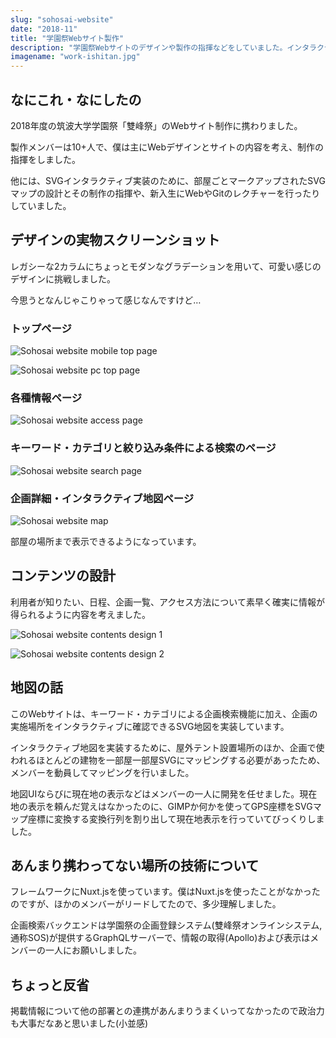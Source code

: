 ```yaml
---
slug: "sohosai-website"
date: "2018-11"
title: "学園祭Webサイト製作"
description: "学園祭Webサイトのデザインや製作の指揮などをしていました。インタラクティブ地図付きの企画検索機能も実装されていました。Nuxt.js製。"
imagename: "work-ishitan.jpg"
---
```


## なにこれ・なにしたの

2018年度の筑波大学学園祭「雙峰祭」のWebサイト制作に携わりました。

製作メンバーは10+人で、僕は主にWebデザインとサイトの内容を考え、制作の指揮をしました。

他には、SVGインタラクティブ実装のために、部屋ごとマークアップされたSVGマップの設計とその制作の指揮や、新入生にWebやGitのレクチャーを行ったりしていました。

## デザインの実物スクリーンショット

レガシーな2カラムにちょっとモダンなグラデーションを用いて、可愛い感じのデザインに挑戦しました。

今思うとなんじゃこりゃって感じなんですけど…

### トップページ

<div style="max-width: 360px;">

![Sohosai website mobile top page](../../images/work-ishitan-screen-mobile.jpg)

</div>

![Sohosai website pc top page](../../images/work-ishitan-screen-pc.jpg)

### 各種情報ページ

![Sohosai website access page](../../images/work-ishitan-access.png)

### キーワード・カテゴリと絞り込み条件による検索のページ

![Sohosai website search page](../../images/work-ishitan-search.png)

### 企画詳細・インタラクティブ地図ページ

<div style="max-width: 360px;">

![Sohosai website map](../../images/work-ishitan-map.jpg)

</div>

部屋の場所まで表示できるようになっています。

## コンテンツの設計

利用者が知りたい、日程、企画一覧、アクセス方法について素早く確実に情報が得られるように内容を考えました。

![Sohosai website contents design 1](../../images/work-ishitan-contents-0.jpg)

![Sohosai website contents design 2](../../images/work-ishitan-contents-1.jpg)

## 地図の話

このWebサイトは、キーワード・カテゴリによる企画検索機能に加え、企画の実施場所をインタラクティブに確認できるSVG地図を実装しています。

インタラクティブ地図を実装するために、屋外テント設置場所のほか、企画で使われるほとんどの建物を一部屋一部屋SVGにマッピングする必要があったため、メンバーを動員してマッピングを行いました。

地図UIならびに現在地の表示などはメンバーの一人に開発を任せました。現在地の表示を頼んだ覚えはなかったのに、GIMPか何かを使ってGPS座標をSVGマップ座標に変換する変換行列を割り出して現在地表示を行っていてびっくりしました。

## あんまり携わってない場所の技術について

フレームワークにNuxt.jsを使っています。僕はNuxt.jsを使ったことがなかったのですが、ほかのメンバーがリードしてたので、多少理解しました。

企画検索バックエンドは学園祭の企画登録システム(雙峰祭オンラインシステム, 通称SOS)が提供するGraphQLサーバーで、情報の取得(Apollo)および表示はメンバーの一人にお願いしました。

## ちょっと反省

掲載情報について他の部署との連携があんまりうまくいってなかったので政治力も大事だなあと思いました(小並感)
